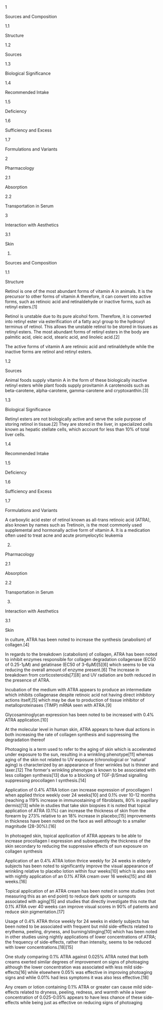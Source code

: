 1

Sources and Composition

1.1

Structure

1.2

Sources

1.3

Biological Significance

1.4

Recommended Intake

1.5

Deficiency

1.6

Sufficiency and Excess

1.7

Formulations and Variants

2

Pharmacology

2.1

Absorption

2.2

Transportation in Serum

3

Interaction with Aesthetics

3.1

Skin

1.

Sources and Composition

1.1

Structure

Retinol is one of the most abundant forms of vitamin A in animals. It is the precursor to other forms of vitamin A therefore, it can convert into active forms, such as retinoic acid and retinaldehyde or inactive forms, such as retinyl esters.[1] 

Retinol is unstable due to its pure alcohol form. Therefore, it is converted into retinyl ester via esterification of a fatty acyl group to the hydroxyl terminus of retinol. This allows the unstable retinol to be stored in tissues as retinyl esters. The most abundant forms of retinyl esters in the body are palmitic acid, oleic acid, stearic acid, and linoleic acid.[2] 

The active forms of vitamin A are retinoic acid and retinaldehyde while the inactive forms are retinol and retinyl esters. 

1.2

Sources

Animal foods supply vitamin A in the form of these biologically inactive retinyl esters while plant foods supply provitamin A carotenoids such as beta-carotene, alpha-carotene, gamma-carotene and cryptoxanthin.[3] 

1.3

Biological Significance

Retinyl esters are not biologically active and serve the sole purpose of storing retinol in tissue.[2] They are stored in the liver, in specialized cells known as hepatic stellate cells, which account for less than 10% of total liver cells. 

1.4

Recommended Intake

1.5

Deficiency

1.6

Sufficiency and Excess

1.7

Formulations and Variants

A carboxylic acid ester of retinol known as all-trans retinoic acid (ATRA), also known by names such as Tretinoin, is the most commonly used supplemental and hormonally active form of vitamin A. It is a medication often used to treat acne and acute promyelocytic leukemia

2.

Pharmacology

2.1

Absorption

2.2

Transportation in Serum

3.

Interaction with Aesthetics

3.1

Skin

In culture, ATRA has been noted to increase the synthesis (anabolism) of collagen.[4]

In regards to the breakdown (catabolism) of collagen, ATRA has been noted to inhibit enzymes responsible for collagen degradation collagenase (EC50 of 0.25-1µM) and gelatinase (EC50 of 3-6µM)[5][6] which seems to be via reducing the overall amount of enzyme present.[6] The increase in breakdown from corticosteroids[7][8] and UV radiation are both reduced in the presence of ATRA.

Incubation of the medium with ATRA appears to produce an intermediate which inhibits collagenase despite retinoic acid not having direct inhibitory actions itself,[5] which may be due to production of tissue inhibitor of metalloproteinases (TIMP) mRNA seen with ATRA.[9]

Glycosaminoglycan expression has been noted to be increased with 0.4% ATRA application.[10]

At the molecular level in human skin, ATRA appears to have dual actions in both increasing the rate of collagen synthesis and suppressing the degradation thereof

Photoaging is a term used to refer to the aging of skin which is accelerated under exposure to the sun, resulting in a wrinkling phenotype[11] whereas aging of the skin not related to UV exposure (chronological or 'natural' aging) is characterized by an appearance of finer wrinkles but is thinner and laxer.[12] The former's wrinkling phenotype is known to be associated with less collagen synthesis[13] due to a blocking of TGF-β/Smad signalling suppressing procollagen I synthesis.[14]

Application of 0.4% ATRA lotion can increase expression of procollagen I when applied thrice weekly over 24 weeks[10] and 0.1% over 10-12 months (reaching a 119% increase in immunostaining of fibroblasts, 80% in papillary dermis)[13] while in studies that take skin biopsies it is noted that topical application of ATRA (0.1%) can increase the thickness of skin from the forearm by 273% relative to an 18% increase in placebo;[15] improvements in thickness have been noted on the face as well although to a smaller magnitude (28-30%).[16]

In photoaged skin, topical application of ATRA appears to be able to increase procollagen I expression and subsequently the thickness of the skin secondary to reducing the suppressive effects of sun exposure on collagen synthesis

Application of an 0.4% ATRA lotion thrice weekly for 24 weeks in elderly subjects has been noted to significantly improve the visual appearance of wrinkling relative to placebo lotion within four weeks[10] which is also seen with nightly application of an 0.1% ATRA cream over 16 weeks[15] and 48 weeks.[16]

Topical application of an ATRA cream has been noted in some studies (not measuring this as an end point) to reduce dark spots or sunspots associated with aging[15] and studies that directly investigate this note that 0.1% ATRA over 40 weeks can improve visual scores in 90% of patients and reduce skin pigmentation.[17]

Usage of 0.4% ATRA thrice weekly for 24 weeks in elderly subjects has been noted to be associated with frequent but mild side-effects related to erythema, peeling, dryness, and burning/stinging[10] which has been noted in other studies using nightly applications of lower concentrations of ATRA; the frequency of side-effects, rather than intensity, seems to be reduced with lower concentrations.[18][15]

One study comparing 0.1% ATRA against 0.025% ATRA noted that both creams exerted similar degrees of improvement on signs of photoaging although the lower concentration was associated with less mild side-effects[16] while elsewhere 0.05% was effective in improving photoaging signs and whlie 0.01% had less symptoms it was also less effective.[18]

Any cream or lotion containing 0.1% ATRA or greater can cause mild side-effects related to dryness, peeling, redness, and warmth while a lower concentration of 0.025-0.05% appears to have less chance of these side-effects while being just as effective on reducing signs of photoaging

